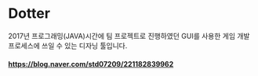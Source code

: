 # Dotter
2017년 프로그래밍(JAVA)시간에 팀 프로젝트로 진행하였던 GUI를 사용한 게임 개발 프로세스에 쓰일 수 있는 디자닝 툴입니다.

#### https://blog.naver.com/std07209/221182839962
